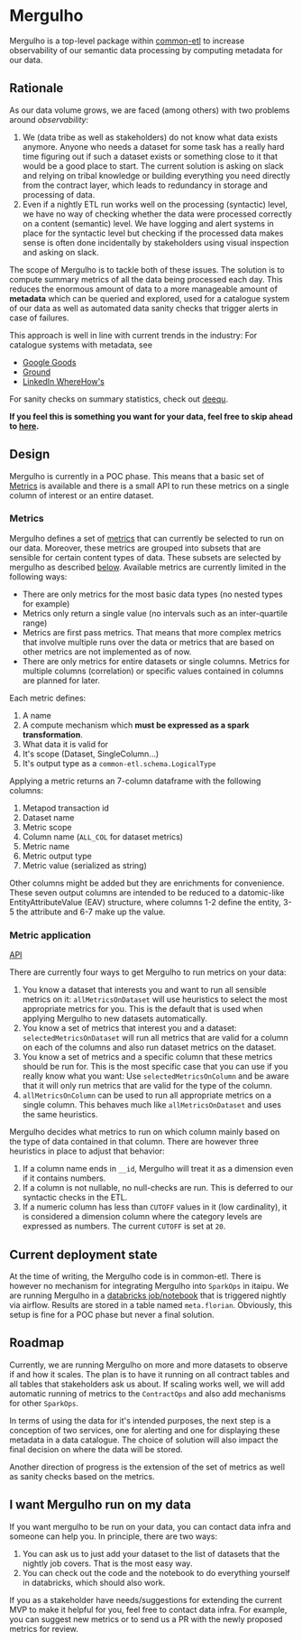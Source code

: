 # Mergulho

Mergulho is a top-level package within
[common-etl](https://github.com/nubank/common-etl) to increase observability of
our semantic data processing by computing metadata for our data.


## Rationale

As our data volume grows, we are faced (among others) with two problems around
_observability_:

1. We (data tribe as well as stakeholders) do not know what data exists
   anymore. Anyone who needs a dataset for some task has a really hard time
   figuring out if such a dataset exists or something close to it that would be
   a good place to start. The current solution is asking on slack and relying
   on tribal knowledge or building everything you need directly from the
   contract layer, which leads to redundancy in storage and processing of data.
2. Even if a nightly ETL run works well on the processing (syntactic) level, we
   have no way of checking whether the data were processed correctly on a
   content (semantic) level. We have logging and alert systems in place for the
   syntactic level but checking if the processed data makes sense is often done
   incidentally by stakeholders using visual inspection and asking on slack.

The scope of Mergulho is to tackle both of these issues. The solution is to
compute summary metrics of all the data being processed each day. This reduces
the enormous amount of data to a more manageable amount of **metadata** which
can be queried and explored, used for a catalogue system of our data as well as
automated data sanity checks that trigger alerts in case of failures.

This approach is well in line with current trends in the industry: For
catalogue systems with metadata, see

* [Google Goods](https://research.google.com/pubs/pub45390.html)
* [Ground](http://cidrdb.org/cidr2017/papers/p111-hellerstein-cidr17.pdf)
* [LinkedIn WhereHow's](https://github.com/linkedin/WhereHows)

For sanity checks on summary statistics, check out [deequ](https://github.com/awslabs/deequ).

**If you feel this is something you want for your data, feel free to skip ahead
to [here](#i-want-mergulho-run-on-my-data).**


## Design

Mergulho is currently in a POC phase. This means that a basic set of [Metrics](#metrics)
is available and there is a small API to run these metrics on a single column
of interest or an entire dataset.

### Metrics

Mergulho defines a set of [metrics](https://github.com/nubank/common-etl/blob/master/src/main/scala/mergulho/Metric.scala)
that can currently be selected to run on our data. Moreover, these metrics are
grouped into subsets that are sensible for certain content types of data. These
subsets are selected by mergulho as described [below](#metric-application).
Available metrics are currently limited in the following ways:

* There are only metrics for the most basic data types (no nested types for example)
* Metrics only return a single value (no intervals such as an inter-quartile range)
* Metrics are first pass metrics. That means that more complex metrics that
  involve multiple runs over the data or metrics that are based on other
  metrics are not implemented as of now.
* There are only metrics for entire datasets or single columns. Metrics for
  multiple columns (correlation) or specific values contained in columns are planned for
  later.

Each metric defines:

1. A name
2. A compute mechanism which **must be expressed as a spark transformation**.
3. What data it is valid for
4. It's scope (Dataset, SingleColumn...)
5. It's output type as a `common-etl.schema.LogicalType`

Applying a metric returns an 7-column dataframe with the following columns:

1. Metapod transaction id
2. Dataset name
3. Metric scope
4. Column name (`ALL_COL` for dataset metrics)
5. Metric name
6. Metric output type
7. Metric value (serialized as string)

Other columns might be added but they are enrichments for convenience. These
seven output columns are intended to be reduced to a datomic-like
EntityAttributeValue (EAV) structure, where columns 1-2 define the entity, 3-5
the attribute and 6-7 make up the value.

### Metric application

[API](https://github.com/nubank/common-etl/blob/master/src/main/scala/mergulho/Mergulho.scala#L11)

There are currently four ways to get Mergulho to run metrics on your data:

1. You know a dataset that interests you and want to run all sensible metrics
   on it: `allMetricsOnDataset` will use heuristics to select the most
   appropriate metrics for you. This is the default that is used when applying
   Mergulho to new datasets automatically.
2. You know a set of metrics that interest you and a dataset:
   `selectedMetricsOnDataset` will run all metrics that are valid for a column
   on each of the columns and also run dataset metrics on the dataset.
3. You know a set of metrics and a specific column that these metrics should be
   run for. This is the most specific case that you can use if you really know
   what you want: Use `selectedMetricsOnColumn` and be aware that it will only
   run metrics that are valid for the type of the column.
4. `allMetricsOnColumn` can be used to run all appropriate metrics on a single
   column. This behaves much like `allMetricsOnDataset` and uses the same
   heuristics.

Mergulho decides what metrics to run on which column mainly based on the type
of data contained in that column. There are however three heuristics in place
to adjust that behavior:

1. If a column name ends in `__id`, Mergulho will treat it as a dimension even
   if it contains numbers.
2. If a column is not nullable, no null-checks are run. This is deferred to our
   syntactic checks in the ETL.
3. If a numeric column has less than `CUTOFF` values in it (low cardinality),
   it is considered a dimension column where the category levels are expressed
   as numbers. The current `CUTOFF` is set at `20`.


## Current deployment state

At the time of writing, the Mergulho code is in common-etl. There is however no
mechanism for integrating Mergulho into `SparkOps` in itaipu. We are running
Mergulho in a [databricks
job/notebook](https://nubank.cloud.databricks.com/#job/15438) that is triggered
nightly via airflow. Results are stored in a table named `meta.florian`. Obviously,
this setup is fine for a POC phase but never a final solution.


## Roadmap

Currently, we are running Mergulho on more and more datasets to observe if and
how it scales. The plan is to have it running on all contract tables and all
tables that stakeholders ask us about. If scaling works well, we will add
automatic running of metrics to the `ContractOps` and also add mechanisms for
other `SparkOps`.

In terms of using the data for it's intended purposes, the next step is a
conception of two services, one for alerting and one for displaying these
metadata in a data catalogue. The choice of solution will also impact the final
decision on where the data will be stored.

Another direction of progress is the extension of the set of metrics as well as
sanity checks based on the metrics.


## I want Mergulho run on my data

If you want mergulho to be run on your data, you can contact data infra and
someone can help you. In principle, there are two ways:

1. You can ask us to just add your dataset to the list of datasets that the
   nightly job covers. That is the most easy way.
2. You can check out the code and the notebook to do everything yourself in
   databricks, which should also work.

If you as a stakeholder have needs/suggestions for extending the current MVP to
make it helpful for you, feel free to contact data infra. For example, you can
suggest new metrics or to send us a PR with the newly proposed metrics for
review.

